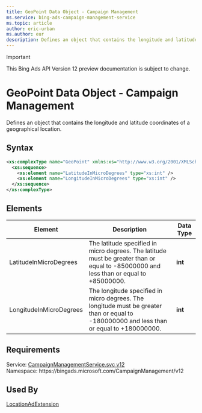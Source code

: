 ```yaml
---
title: GeoPoint Data Object - Campaign Management
ms.service: bing-ads-campaign-management-service
ms.topic: article
author: eric-urban
ms.author: eur
description: Defines an object that contains the longitude and latitude coordinates of a geographical location.
---
```

> [!IMPORTANT]
> This Bing Ads API Version 12 preview documentation is subject to change.

# GeoPoint Data Object - Campaign Management
Defines an object that contains the longitude and latitude coordinates of a geographical location.

## Syntax
```xml
<xs:complexType name="GeoPoint" xmlns:xs="http://www.w3.org/2001/XMLSchema">
  <xs:sequence>
    <xs:element name="LatitudeInMicroDegrees" type="xs:int" />
    <xs:element name="LongitudeInMicroDegrees" type="xs:int" />
  </xs:sequence>
</xs:complexType>
```

## <a name="elements"></a>Elements

|Element|Description|Data Type|
|-----------|---------------|-------------|
|<a name="latitudeinmicrodegrees"></a>LatitudeInMicroDegrees|The latitude specified in micro degrees. The latitude must be greater than or equal to -85000000 and less than or equal to +85000000.|**int**|
|<a name="longitudeinmicrodegrees"></a>LongitudeInMicroDegrees|The longitude specified in micro degrees. The longitude must be greater than or equal to -180000000 and less than or equal to +180000000.|**int**|

## Requirements
Service: [CampaignManagementService.svc v12](https://campaign.api.bingads.microsoft.com/Api/Advertiser/CampaignManagement/v11/CampaignManagementService.svc)  
Namespace: https\://bingads.microsoft.com/CampaignManagement/v12  

## Used By
[LocationAdExtension](locationadextension.md)  
